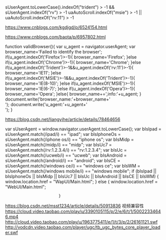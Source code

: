 sUserAgent.toLowerCase().indexOf("trident") > -1 && sUserAgent.indexOf("rv") > -1
uaAutoScroll.indexOf("msie") > -1 || uaAutoScroll.indexOf("rv:11") > -1

https://www.cnblogs.com/kgdjgd/p/6524154.html

https://www.cnblogs.com/baota/p/6957802.html

function validBrowser(){
var u_agent = navigator.userAgent;
var browser_name='Failed to identify the browser';
if(u_agent.indexOf('Firefox')>-1){
browser_name='Firefox';
}else if(u_agent.indexOf('Chrome')>-1){
browser_name='Chrome';
}else if(u_agent.indexOf('Trident')>-1&&u_agent.indexOf('rv:11')>-1){
browser_name='IE11';
}else if(u_agent.indexOf('MSIE')>-1&&u_agent.indexOf('Trident')>-1){
browser_name='IE(8-10)';
}else if(u_agent.indexOf('MSIE')>-1){
browser_name='IE(6-7)';
}else if(u_agent.indexOf('Opera')>-1){
browser_name='Opera';
}else{
browser_name+=',info:'+u_agent;
}
document.write('browser_name:'+browser_name+'<br>');
document.write('u_agent:'+u_agent+'<br>');
}


https://blog.csdn.net/liangyihe/article/details/78464656

var sUserAgent = window.navigator.userAgent.toLowerCase();
                            var bIsIpad = sUserAgent.match(/ipad/i) == "ipad";
                            var bIsIphoneOs = sUserAgent.match(/iphone os/i) == "iphone os";
                            var bIsMidp = sUserAgent.match(/midp/i) == "midp";
                            var bIsUc7 = sUserAgent.match(/rv:1.2.3.4/i) == "rv:1.2.3.4";
                            var bIsUc = sUserAgent.match(/ucweb/i) == "ucweb";
                            var bIsAndroid = sUserAgent.match(/android/i) == "android";
                            var bIsCE = sUserAgent.match(/windows ce/i) == "windows ce";
                            var bIsWM = sUserAgent.match(/windows mobile/i) == "windows mobile";
                            if (bIsIpad || bIsIphoneOs || bIsMidp || bIsUc7 || bIsUc || bIsAndroid || bIsCE || bIsWM) {
                                window.location.href = "WapUI/Main.html";
                            }
                            else {
                                window.location.href = "WebUI/Main.html";
 
                            }


https://blog.csdn.net/msst1234/article/details/50913836  视频兼容性
https://cloud.video.taobao.com/play/u/3390105115/p/2/e/6/t/1/50022334646.mp4
http://cloud.video.taobao.com/play/u/1963775411/e/1/t/3/p/2/26161121.swf
http://vodcdn.video.taobao.com/player/ugc/tb_ugc_bytes_core_player_loader.swf
